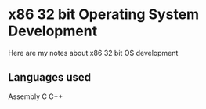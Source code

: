 # x86 32 bit Operating System Development

Here are my notes about x86 32 bit OS development

## Languages used

Assembly
C
C++
